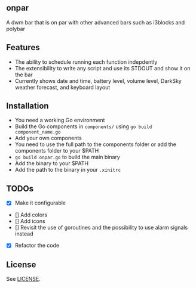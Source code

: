 onpar
---

A dwm bar that is on par with other advanced bars such as i3blocks and polybar

## Features

- The ability to schedule running each function indepdently
- The extensibility to write any script and use its STDOUT and show it on the bar
- Currently shows date and time, battery level, volume level, DarkSky weather forecast, and keyboard layout

## Installation

- You need a working Go environment
- Build the Go components in `components/` using `go build component_name.go`
- Add your own components
- You need to use the full path to the components folder or add the components folder to your $PATH
- `go build onpar.go` to build the main binary
- Add the binary to your $PATH
- Add the path to the binary in your `.xinitrc`

## TODOs

- [X] Make it configurable
- [] Add colors
- [] Add icons
- [] Revisit the use of goroutines and the possibility to use alarm signals instead
- [X] Refactor the code

## License

See [LICENSE](https://github.com/aonemd/onpar/blob/master/LICENSE).
